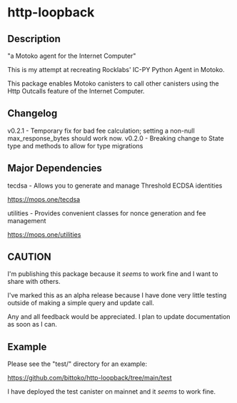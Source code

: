 # http-loopback

## Description

"a Motoko agent for the Internet Computer"

This is my attempt at recreating Rocklabs' IC-PY Python Agent in Motoko.

This package enables Motoko canisters to call other canisters using the Http Outcalls feature of the Internet Computer.

## Changelog

v0.2.1 - Temporary fix for bad fee calculation; setting a non-null max_response_bytes should work now.
v0.2.0 - Breaking change to State type and methods to allow for type migrations

## Major Dependencies

tecdsa - Allows you to generate and manage Threshold ECDSA identities

https://mops.one/tecdsa

utilities - Provides convenient classes for nonce generation and fee management

https://mops.one/utilities

## CAUTION

I'm publishing this package because it _seems_ to work fine and I want to share with others.

I've marked this as an alpha release because I have done very little testing outside of making a simple query and update call.

Any and all feedback would be appreciated. I plan to update documentation as soon as I can.

## Example

Please see the "test/" directory for an example:

https://github.com/bittoko/http-loopback/tree/main/test

I have deployed the test canister on mainnet and it _seems_ to work fine.
